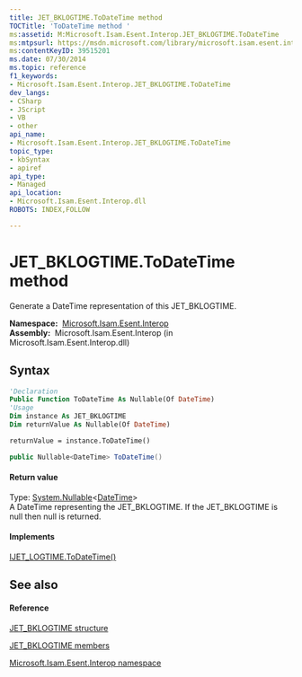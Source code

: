 ```yaml
---
title: JET_BKLOGTIME.ToDateTime method 
TOCTitle: 'ToDateTime method '
ms:assetid: M:Microsoft.Isam.Esent.Interop.JET_BKLOGTIME.ToDateTime
ms:mtpsurl: https://msdn.microsoft.com/library/microsoft.isam.esent.interop.jet_bklogtime.todatetime(v=EXCHG.10)
ms:contentKeyID: 39515201
ms.date: 07/30/2014
ms.topic: reference
f1_keywords:
- Microsoft.Isam.Esent.Interop.JET_BKLOGTIME.ToDateTime
dev_langs:
- CSharp
- JScript
- VB
- other
api_name: 
- Microsoft.Isam.Esent.Interop.JET_BKLOGTIME.ToDateTime
topic_type: 
- kbSyntax
- apiref
api_type: 
- Managed
api_location: 
- Microsoft.Isam.Esent.Interop.dll
ROBOTS: INDEX,FOLLOW

---
```


# JET_BKLOGTIME.ToDateTime method

Generate a DateTime representation of this JET_BKLOGTIME.

**Namespace:**  [Microsoft.Isam.Esent.Interop](hh596136\(v=exchg.10\).md)  
**Assembly:**  Microsoft.Isam.Esent.Interop (in Microsoft.Isam.Esent.Interop.dll)

## Syntax

``` vb
'Declaration
Public Function ToDateTime As Nullable(Of DateTime)
'Usage
Dim instance As JET_BKLOGTIME
Dim returnValue As Nullable(Of DateTime)

returnValue = instance.ToDateTime()
```

``` csharp
public Nullable<DateTime> ToDateTime()
```

#### Return value

Type: [System.Nullable](/dotnet/api/system.nullable-1)\<[DateTime](/dotnet/api/system.datetime)\>  
A DateTime representing the JET_BKLOGTIME. If the JET_BKLOGTIME is null then null is returned.  

#### Implements

[IJET_LOGTIME.ToDateTime()](hh577639\(v=exchg.10\).md)  

## See also

#### Reference

[JET_BKLOGTIME structure](hh557662\(v=exchg.10\).md)

[JET_BKLOGTIME members](hh565503\(v=exchg.10\).md)

[Microsoft.Isam.Esent.Interop namespace](hh596136\(v=exchg.10\).md)